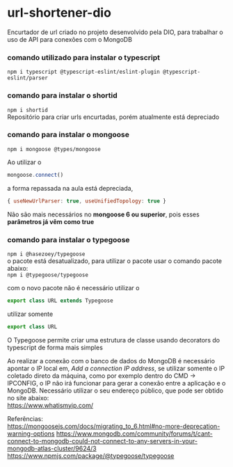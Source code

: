 # url-shortener-dio
Encurtador de url criado no projeto desenvolvido pela DIO, para trabalhar o uso de API para conexões com o MongoDB

### comando utilizado para instalar o typescript
`npm i typescript @typescript-eslint/eslint-plugin @typescript-eslint/parser`

### comando para instalar o shortid
`npm i shortid`\
Repositório para criar urls encurtadas, porém atualmente está depreciado

### comando para instalar o mongoose
`npm i mongoose @types/mongoose`

Ao utilizar o 
~~~javascript 
mongoose.connect()
~~~ 
a forma repassada na aula está depreciada,
~~~javascript
{ useNewUrlParser: true, useUnifiedTopology: true }
~~~
Não são mais necessários no **mongoose 6 ou superior**, pois esses **parâmetros já vêm como true**

### comando para instalar o typegoose
`npm i @hasezoey/typegoose`\
o pacote está desatualizado, para utilizar o pacote usar o comando pacote abaixo:\
`npm i @typegoose/typegoose`

com o novo pacote não é necessário utilizar o  
~~~javascript
export class URL extends Typegoose
~~~
utilizar somente
~~~javascript
export class URL
~~~
O Typegoose permite criar uma estrutura de classe  usando decorators do typescript de forma mais simples

Ao realizar a conexão com o banco de dados do MongoDB é necessário apontar o IP local em, *Add a connection IP address*, se utilizar somente o IP coletado direto da máquina,
como por exemplo dentro do CMD -> IPCONFIG,
o IP não irá funcionar para gerar a conexão entre a aplicação e o MongoDB.
Necessário utilizar o seu endereço público, que pode ser obtido no site abaixo:\
<https://www.whatismyip.com/>


Referências:\
https://mongoosejs.com/docs/migrating_to_6.html#no-more-deprecation-warning-options
https://www.mongodb.com/community/forums/t/cant-connect-to-mongodb-could-not-connect-to-any-servers-in-your-mongodb-atlas-cluster/9624/3
https://www.npmjs.com/package/@typegoose/typegoose

